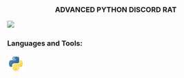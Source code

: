 <h3 align="center">ADVANCED PYTHON DISCORD RAT</h3>

<img src="https://bshare.facts99.repl.co/static/files/proof.PNG"></img>
<h3 align="left">Languages and Tools:</h3>
<p align="left"> <a href="https://www.python.org" target="_blank"> <img src="https://raw.githubusercontent.com/devicons/devicon/master/icons/python/python-original.svg" alt="python" width="40" height="40"/> </a> </p>
